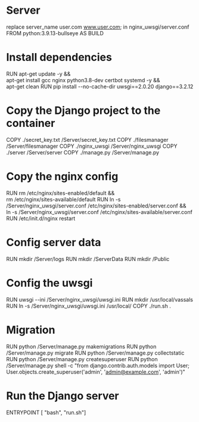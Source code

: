 # Server

replace
server_name user.com www.user.com;  in nginx_uwsgi/server.conf
FROM python:3.9.13-bullseye AS BUILD

# Install dependencies
RUN apt-get update -y && \
    apt-get install gcc nginx python3.8-dev certbot systemd -y && \
    apt-get clean
RUN pip install --no-cache-dir uwsgi==2.0.20 django==3.2.12

# Copy the Django project to the container
COPY ./secret_key.txt /Server/secret_key.txt
COPY ./filesmanager /Server/filesmanager
COPY ./nginx_uwsgi /Server/nginx_uwsgi
COPY ./server /Server/server
COPY ./manage.py /Server/manage.py

# Copy the nginx config
RUN rm /etc/nginx/sites-enabled/default &&\
    rm /etc/nginx/sites-available/default
RUN ln -s /Server/nginx_uwsgi/server.conf /etc/nginx/sites-enabled/server.conf && \
    ln -s /Server/nginx_uwsgi/server.conf /etc/nginx/sites-available/server.conf 
RUN /etc/init.d/nginx restart

# Config server data
RUN mkdir /Server/logs
RUN mkdir /ServerData
RUN mkdir /Public

# Config the uwsgi
RUN uwsgi --ini /Server/nginx_uwsgi/uwsgi.ini
RUN mkdir /usr/local/vassals
RUN ln -s /Server/nginx_uwsgi/uwsgi.ini /usr/local/
COPY ./run.sh .

# Migration
RUN python /Server/manage.py makemigrations
RUN python /Server/manage.py migrate
RUN python /Server/manage.py collectstatic
RUN python /Server/manage.py createsuperuser
RUN python /Server/manage.py shell -c "from django.contrib.auth.models import User; User.objects.create_superuser('admin', 'admin@example.com', 'admin')"
# Run the Django server
ENTRYPOINT [ "bash", "run.sh"]
